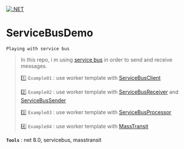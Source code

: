 [![.NET](https://github.com/aimenux/ServiceBusDemo/actions/workflows/ci.yml/badge.svg?branch=main)](https://github.com/aimenux/ServiceBusDemo/actions/workflows/ci.yml)

# ServiceBusDemo
```
Playing with service bus
```

> In this repo, i m using [service bus](https://learn.microsoft.com/en-us/azure/service-bus-messaging/service-bus-messaging-overview) in order to send and receive messages.
>
> :one: `Example01` : use worker template with [ServiceBusClient](https://learn.microsoft.com/en-us/dotnet/api/azure.messaging.servicebus.servicebusclient)
>
> :two: `Example02` : use worker template with [ServiceBusReceiver](https://learn.microsoft.com/en-us/dotnet/api/azure.messaging.servicebus.servicebusreceiver) and [ServiceBusSender](https://learn.microsoft.com/en-us/dotnet/api/azure.messaging.servicebus.servicebussender)
>
> :three: `Example03` : use worker template with [ServiceBusProcessor](https://learn.microsoft.com/en-us/dotnet/api/azure.messaging.servicebus.servicebusprocessor)
>
> :four: `Example04` : use worker template with [MassTransit](https://masstransit-project.com)
>

**`Tools`** : net 8.0, servicebus, masstransit
